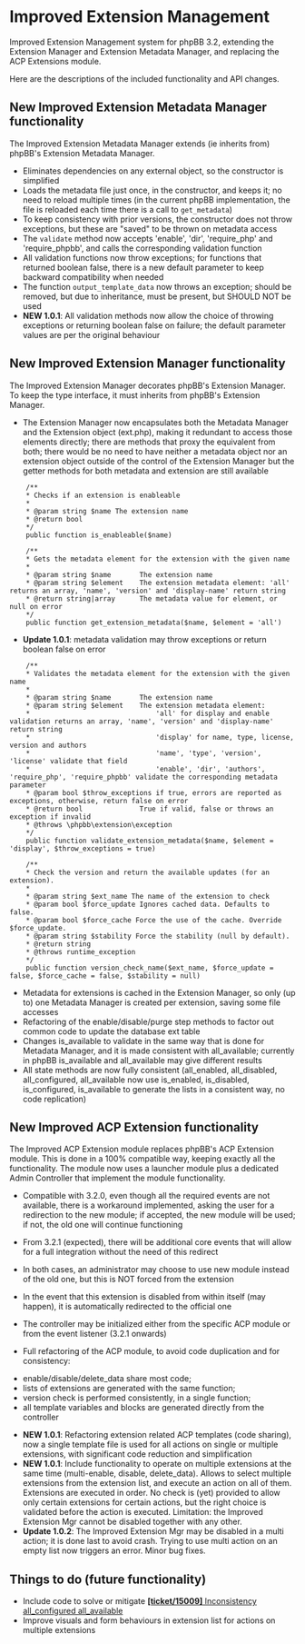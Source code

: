 # Improved Extension Management

Improved Extension Management system for phpBB 3.2, extending the Extension Manager and Extension Metadata Manager, and replacing the ACP Extensions module.

Here are the descriptions of the included functionality and API changes.

## New Improved Extension Metadata Manager functionality

The Improved Extension Metadata Manager extends (ie inherits from) phpBB's Extension Metadata Manager.

* Eliminates dependencies on any external object, so the constructor is simplified
* Loads the metadata file just once, in the constructor, and keeps it; no need to reload multiple times
(in the current phpBB implementation, the file is reloaded each time there is a call to `get_metadata`)
* To keep consistency with prior versions, the constructor does not throw exceptions, but these are "saved" to be thrown on metadata access
* The `validate` method now accepts 'enable', 'dir', 'require\_php' and 'require\_phpbb', and calls the corresponding validation function
* All validation functions now throw exceptions; for functions that returned boolean false, there is a new default parameter to keep backward compatibility when needed
* The function `output_template_data` now throws an exception; should be removed, but due to inheritance, must be present, but SHOULD NOT be used
* **NEW 1.0.1**: All validation methods now allow the choice of throwing exceptions or returning boolean false on failure; the default parameter values are per the original behaviour

## New Improved Extension Manager functionality

The Improved Extension Manager decorates phpBB's Extension Manager.  To keep the type interface, it must inherits from phpBB's Extension Manager.

* The Extension Manager now encapsulates both the Metadata Manager and the Extension object (ext.php), 
making it redundant to access those elements directly; there are methods that proxy the equivalent from both;
there would be no need to have neither a metadata object nor an extension object outside of the control of the Extension Manager
but the getter methods for both metadata and extension are still available

```
	/**
	* Checks if an extension is enableable
	*
	* @param string $name The extension name
	* @return bool
	*/
	public function is_enableable($name)
```

```
	/**
	* Gets the metadata element for the extension with the given name
	*
	* @param string $name		The extension name
	* @param string $element	The extension metadata element: 'all' returns an array, 'name', 'version' and 'display-name' return string
	* @return string|array 		The metadata value for element, or null on error
	*/
	public function get_extension_metadata($name, $element = 'all')
```

* **Update 1.0.1**: metadata validation may throw exceptions or return boolean false on error

```
	/**
	* Validates the metadata element for the extension with the given name
	*
	* @param string $name		The extension name
	* @param string $element	The extension metadata element:
	*								'all' for display and enable validation returns an array, 'name', 'version' and 'display-name' return string
	*								'display' for name, type, license, version and authors
	*								'name', 'type', 'version', 'license' validate that field
	*								'enable', 'dir', 'authors', 'require_php', 'require_phpbb' validate the corresponding metadata parameter
	* @param bool $throw_exceptions if true, errors are reported as exceptions, otherwise, return false on error
	* @return bool 				True if valid, false or throws an exception if invalid
	* @throws \phpbb\extension\exception
	*/
	public function validate_extension_metadata($name, $element = 'display', $throw_exceptions = true)
```

```
	/**
	* Check the version and return the available updates (for an extension).
	*
	* @param string $ext_name The name of the extension to check
	* @param bool $force_update Ignores cached data. Defaults to false.
	* @param bool $force_cache Force the use of the cache. Override $force_update.
	* @param string $stability Force the stability (null by default).
	* @return string
	* @throws runtime_exception
	*/
	public function version_check_name($ext_name, $force_update = false, $force_cache = false, $stability = null)
```

* Metadata for extensions is cached in the Extension Manager, so only (up to) one Metadata Manager is created per extension, saving some file accesses
* Refactoring of the enable/disable/purge step methods to factor out common code to update the database ext table
* Changes is\_available to validate in the same way that is done for Metadata Manager, and it is made consistent with all\_available;
currently in phpBB is\_available and all\_available may give different results
* All state methods are now fully consistent (all\_enabled, all\_disabled, all\_configured, all\_available now use is\_enabled, is\_disabled, is\_configured, 
is\_available to generate the lists in a consistent way, no code replication)

## New Improved ACP Extension functionality

The Improved ACP Extension module replaces phpBB's ACP Extension module.  This is done in a 100% compatible way, keeping exactly all the functionality.
The module now uses a launcher module plus a dedicated Admin Controller that implement the module functionality.

* Compatible with 3.2.0, even though all the required events are not available, there is a workaround implemented, 
asking the user for a redirection to the new module; if accepted, the new module will be used; if not, the old one will continue functioning
* From 3.2.1 (expected), there will be additional core events that will allow for a full integration without the need of this redirect
* In both cases, an administrator may choose to use new module instead of the old one, but this is NOT forced from the extension
* In the event that this extension is disabled from within itself (may happen), it is automatically redirected to the official one
* The controller may be initialized either from the specific ACP module or from the event listener (3.2.1 onwards)

* Full refactoring of the ACP module, to avoid code duplication and for consistency: 
- enable/disable/delete\_data share most code; 
- lists of extensions are generated with the same function;
- version check is performed consistently, in a single function;
- all template variables and blocks are generated directly from the controller

* **NEW 1.0.1**: Refactoring extension related ACP templates (code sharing), now a single template file is used for all actions
on single or multiple extensions, with significant code reduction and simplification
* **NEW 1.0.1**: Include functionality to operate on multiple extensions at the same time (multi-enable, disable, delete\_data).
Allows to select multiple extensions from the extension list, and execute an action on all of them.  Extensions are executed in order.
No check is (yet) provided to allow only certain extensions for certain actions, but the right choice is validated before the action is executed.
Limitation: the Improved Extension Mgr cannot be disabled together with any other.
* **Update 1.0.2**: The Improved Extension Mgr may be disabled in a multi action; it is done last to avoid crash.
Trying to use multi action on an empty list now triggers an error. Minor bug fixes.

## Things to do (future functionality)

* Include code to solve or mitigate [**[ticket/15009]** Inconsistency all\_configured all\_available](https://github.com/phpbb/phpbb/pull/4644)
* Improve visuals and form behaviours in extension list for actions on multiple extensions
